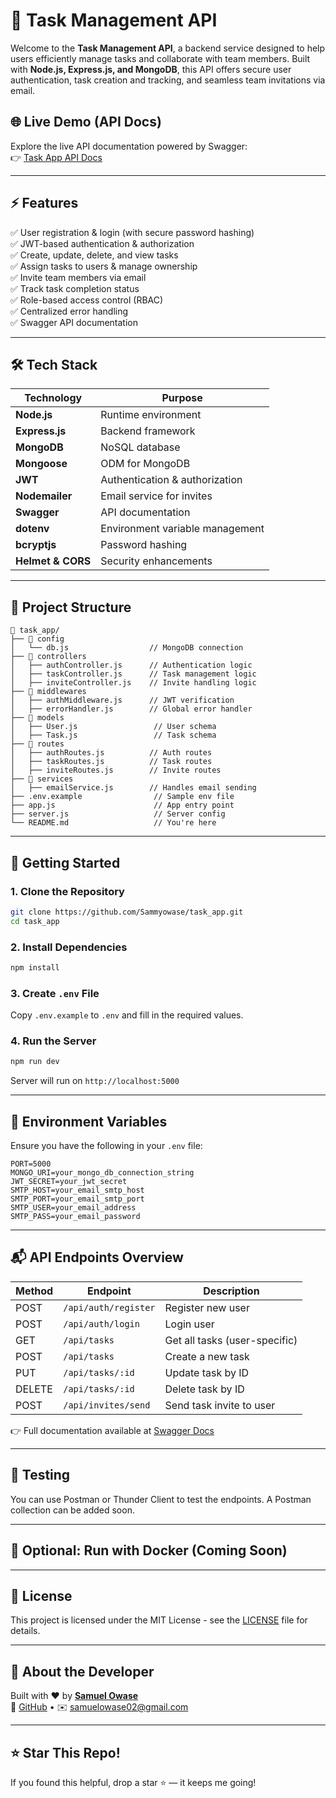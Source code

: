 <!-- 

# Task Management API

This project is a **Task Management API** built with **Node.js**, **Express**, and **MongoDB**.  
It allows **admins** to register, create a business, invite team members, and manage tasks.  
**Team members** can set their passwords, log in, and manage tasks assigned to them.

---

## Features

- Admin registration and login
- Business creation
- Invite team members
- Team members set their passwords
- Task creation, update, completion, and deletion
- Commenting on tasks

---

## Getting Started

### Prerequisites

- Node.js
- MongoDB

---

## Swagger Documentation

Access the API documentation at:  
**[https://task-app-x4ri.onrender.com/api-docs/](https://task-app-x4ri.onrender.com/api-docs/)**  
This provides an interactive interface to explore and test API endpoints.

---

## Installation

1. Clone the repository:

    ```bash
    git clone https://github.com/yourusername/task_management_api.git
    cd task_management_api
    ```

2. Install dependencies:

    ```bash
    npm install
    ```

3. Set up environment variables:

    Create a `.env` file in the root directory and add:

    ```bash
    PORT=5000
    MONGODB_URI=your_mongodb_connection_string
    JWT_SECRET=your_jwt_secret
    EMAIL=myemail@gmail.com
    PASSWORD=appPassword
    FRONTEND_URL=http://localhost:3000
    NODE_ENV=development
    ```

4. Start the server:

    ```bash
    npm start
    ```

The server will be running at:  
**[http://localhost:5000](http://localhost:5000)/https://task-app-x4ri.onrender.com**

---

## API Endpoints

---

### Admin Endpoints

#### 1. Register Admin

- **Endpoint:** `POST /api/auth/register`
- **Request Body:**

    ```json
    {
        "name": "Admin User",
        "email": "admin@example.com",
        "password": "password123",
        "businessName": "Admin Business"
    }
    ```

- **Response:**

    ```json
    {
        "_id": "admin_id",
        "name": "Admin User",
        "email": "admin@example.com",
        "role": "admin",
        "business": "business_id",
        "token": "jwt_token"
    }
    ```

---

#### 2. Admin Login

- **Endpoint:** `POST /api/auth/login`
- **Request Body:**

    ```json
    {
        "email": "admin@example.com",
        "password": "password123"
    }
    ```

- **Response:**

    ```json
    {
        "_id": "admin_id",
        "name": "Admin User",
        "email": "admin@example.com",
        "role": "admin",
        "business": "business_id",
        "token": "jwt_token"
    }
    ```

---

### Member Endpoints

#### 1. Invite Member

- **Endpoint:** `POST /api/invite`
- **Headers:**  
    `Authorization: Bearer jwt_token`
- **Request Body:**

    ```json
    {
        "name": "Member User",
        "email": "member@example.com"
    }
    ```

- **Response:**

    ```json
    {
        "message": "Invitation sent successfully",
        "token": "invite_token"
    }
    ```

---

#### 2. Set Password

- **Endpoint:** `POST /api/set-password`
- **Request Body:**

    ```json
    {
        "token": "invite_token",
        "password": "password123"
    }
    ```

- **Response:**

    ```json
    {
        "message": "Password set successfully"
    }
    ```

---

### Task Endpoints

#### 1. Create Task

- **Endpoint:** `POST /api/tasks`
- **Headers:**  
    `Authorization: Bearer jwt_token`
- **Request Body:**

    ```json
    {
        "title": "New Task",
        "description": "Task description",
        "assignee": "member_id",
        "dueDate": "2025-03-10T00:00:00.000Z"
    }
    ```

- **Response:**

    ```json
    {
        "_id": "task_id",
        "title": "New Task",
        "description": "Task description",
        "assignee": "member_id",
        "dueDate": "2025-03-10T00:00:00.000Z",
        "status": "pending"
    }
    ```

---

#### 2. Update Task

- **Endpoint:** `PUT /api/tasks/:id`
- **Headers:**  
    `Authorization: Bearer jwt_token`
- **Request Body:**

    ```json
    {
        "title": "Updated Task Title",
        "description": "Updated task description"
    }
    ```

- **Response:**

    ```json
    {
        "_id": "task_id",
        "title": "Updated Task Title",
        "description": "Updated task description",
        "assignee": "member_id",
        "dueDate": "2025-03-10T00:00:00.000Z",
        "status": "pending"
    }
    ```

---

#### 3. Complete Task

- **Endpoint:** `PUT /api/tasks/:id/complete`
- **Headers:**  
    `Authorization: Bearer jwt_token`
- **Response:**

    ```json
    {
        "_id": "task_id",
        "title": "Updated Task Title",
        "description": "Updated task description",
        "assignee": "member_id",
        "dueDate": "2025-03-10T00:00:00.000Z",
        "status": "done"
    }
    ```

---

#### 4. Delete Task

- **Endpoint:** `DELETE /api/tasks/:id`
- **Headers:**  
    `Authorization: Bearer jwt_token`
- **Response:**

    ```json
    {
        "message": "Task deleted successfully"
    }
    ```

---

### Comment Endpoints

#### 1. Add Comment

- **Endpoint:** `POST /api/comments`
- **Headers:**  
    `Authorization: Bearer jwt_token`
- **Request Body:**

    ```json
    {
        "taskId": "task_id",
        "content": "This is a comment"
    }
    ```

- **Response:**

    ```json
    {
        "_id": "comment_id",
        "taskId": "task_id",
        "content": "This is a comment",
        "createdAt": "2025-03-10T00:00:00.000Z"
    }
    ```

---

#### 2. Get Comments

- **Endpoint:** `GET /api/comments?taskId=task_id`
- **Headers:**  
    `Authorization: Bearer jwt_token`
- **Response:**

    ```json
    [
        {
            "_id": "comment_id",
            "taskId": "task_id",
            "content": "This is a comment",
            "createdAt": "2025-03-10T00:00:00.000Z"
        }
    ]
    ```

---

## Running Tests

To run the test script:

```bash
node testEndpoints.js
```

--- -->


# 📝 Task Management API

Welcome to the **Task Management API**, a backend service designed to help users efficiently manage tasks and collaborate with team members. Built with **Node.js, Express.js, and MongoDB**, this API offers secure user authentication, task creation and tracking, and seamless team invitations via email.

## 🌐 Live Demo (API Docs)

Explore the live API documentation powered by Swagger:  
👉 [Task App API Docs](https://task-app-x4ri.onrender.com/api-docs)

---

## ⚡️ Features

✅ User registration & login (with secure password hashing)  
✅ JWT-based authentication & authorization  
✅ Create, update, delete, and view tasks  
✅ Assign tasks to users & manage ownership  
✅ Invite team members via email  
✅ Track task completion status  
✅ Role-based access control (RBAC)  
✅ Centralized error handling  
✅ Swagger API documentation

---

## 🛠️ Tech Stack

| Technology  | Purpose |
|---|---|
| **Node.js** | Runtime environment |
| **Express.js** | Backend framework |
| **MongoDB** | NoSQL database |
| **Mongoose** | ODM for MongoDB |
| **JWT** | Authentication & authorization |
| **Nodemailer** | Email service for invites |
| **Swagger** | API documentation |
| **dotenv** | Environment variable management |
| **bcryptjs** | Password hashing |
| **Helmet & CORS** | Security enhancements |

---

## 📂 Project Structure

```
📂 task_app/
├── 📁 config
│   └── db.js                  // MongoDB connection
├── 📁 controllers
│   ├── authController.js      // Authentication logic
│   ├── taskController.js      // Task management logic
│   ├── inviteController.js    // Invite handling logic
├── 📁 middlewares
│   ├── authMiddleware.js      // JWT verification
│   ├── errorHandler.js        // Global error handler
├── 📁 models
│   ├── User.js                 // User schema
│   ├── Task.js                 // Task schema
├── 📁 routes
│   ├── authRoutes.js          // Auth routes
│   ├── taskRoutes.js          // Task routes
│   ├── inviteRoutes.js        // Invite routes
├── 📁 services
│   ├── emailService.js        // Handles email sending
├── .env.example                // Sample env file
├── app.js                      // App entry point
├── server.js                   // Server config
└── README.md                   // You're here
```

---

## 🚀 Getting Started

### 1. Clone the Repository

```bash
git clone https://github.com/Sammyowase/task_app.git
cd task_app
```

### 2. Install Dependencies

```bash
npm install
```

### 3. Create `.env` File

Copy `.env.example` to `.env` and fill in the required values.

### 4. Run the Server

```bash
npm run dev
```

Server will run on `http://localhost:5000`

---

## 🔑 Environment Variables

Ensure you have the following in your `.env` file:

```env
PORT=5000
MONGO_URI=your_mongo_db_connection_string
JWT_SECRET=your_jwt_secret
SMTP_HOST=your_email_smtp_host
SMTP_PORT=your_email_smtp_port
SMTP_USER=your_email_address
SMTP_PASS=your_email_password
```

---

## 📬 API Endpoints Overview

| Method | Endpoint | Description |
|---|---|---|
| POST | `/api/auth/register` | Register new user |
| POST | `/api/auth/login` | Login user |
| GET | `/api/tasks` | Get all tasks (user-specific) |
| POST | `/api/tasks` | Create a new task |
| PUT | `/api/tasks/:id` | Update task by ID |
| DELETE | `/api/tasks/:id` | Delete task by ID |
| POST | `/api/invites/send` | Send task invite to user |

👉 Full documentation available at [Swagger Docs](https://task-app-x4ri.onrender.com/api-docs)

---

## 🧪 Testing

You can use Postman or Thunder Client to test the endpoints. A Postman collection can be added soon.

---

## 🐳 Optional: Run with Docker (Coming Soon)

---

## 📜 License

This project is licensed under the MIT License - see the [LICENSE](LICENSE) file for details.

---

## 💼 About the Developer

Built with ❤️ by **[Samuel Owase](https://www.linkedin.com/in/samuelowase)**  
🔗 [GitHub](https://github.com/Sammyowase) • ✉️ [samuelowase02@gmail.com](mailto:samuelowase02@gmail.com)

---

## ⭐️ Star This Repo!

If you found this helpful, drop a star ⭐️ — it keeps me going!


